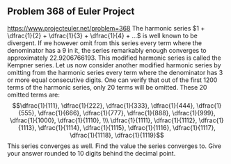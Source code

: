 ## Problem 368 of Euler Project 
https://www.projecteuler.net/problem=368
The  harmonic series  $1 + \dfrac{1}{2} + \dfrac{1}{3} + \dfrac{1}{4} + ...$ is well known to be divergent.
If we however omit from this series every term where the denominator has a 9 in it, the series remarkably enough converges to approximately 22.9206766193.
This modified harmonic series is called the Kempner series.
Let us now consider another modified harmonic series by omitting from the harmonic series every term where the denominator has 3 or more equal consecutive digits.
One can verify that out of the first 1200 terms of the harmonic series, only 20 terms will be omitted.
These 20 omitted terms are:
$$\dfrac{1}{111}, \dfrac{1}{222}, \dfrac{1}{333}, \dfrac{1}{444}, \dfrac{1}{555}, \dfrac{1}{666}, \dfrac{1}{777}, \dfrac{1}{888}, \dfrac{1}{999}, \dfrac{1}{1000}, \dfrac{1}{1110}, \\\ \dfrac{1}{1111}, \dfrac{1}{1112}, \dfrac{1}{1113}, \dfrac{1}{1114}, \dfrac{1}{1115}, \dfrac{1}{1116}, \dfrac{1}{1117}, \dfrac{1}{1118}, \dfrac{1}{1119}$$
This series converges as well.
Find the value the series converges to.
Give your answer rounded to 10 digits behind the decimal point.